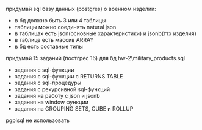 придумай sql базу данных (postgres) о военном изделии:
- в бд должно быть 3 или 4 таблицы
- таблицы можно соединять natural json
- в таблицах есть json(основные характеристики) и jsonb(ттх изделия)
- в таблице есть массив ARRAY
- в бд есть составные типы


придумай 15 заданий (постгрес 16) для бд hw-2\military_products.sql

- задания с sql-функции
- задания с sql-функции c RETURNS TABLE
- задания с sql-процедуры
- задания с рекурсивной sql-функций
- задания на работу с json и jsonb
- задания на window функции
- задания на GROUPING SETS, CUBE и ROLLUP

pgplsql не использовать